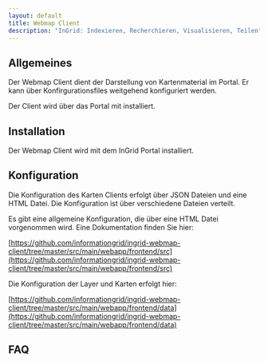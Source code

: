 ```yaml
---
layout: default
title: Webmap Client
description: "InGrid: Indexieren, Recherchieren, Visualisieren, Teilen"
---
```


## Allgemeines

Der Webmap Client dient der Darstellung von Kartenmaterial im Portal. Er kann über Konfirgurationsfiles weitgehend konfiguriert werden.

Der Client wird über das Portal mit installiert.



## Installation

Der Webmap Client wird mit dem InGrid Portal installiert.


## Konfiguration


Die Konfiguration des Karten Clients erfolgt über JSON Dateien und eine
HTML Datei. Die Konfiguration ist über verschiedene Dateien verteilt.

Es gibt eine allgemeine Konfiguration, die über eine HTML Datei
vorgenommen wird. Eine Dokumentation finden Sie hier:

[https://github.com/informationgrid/ingrid-webmap-client/tree/master/src/main/webapp/frontend/src](https://github.com/informationgrid/ingrid-webmap-client/tree/master/src/main/webapp/frontend/src)

Die Konfiguration der Layer und Karten erfolgt hier:

[https://github.com/informationgrid/ingrid-webmap-client/tree/master/src/main/webapp/frontend/data](https://github.com/informationgrid/ingrid-webmap-client/tree/master/src/main/webapp/frontend/data)





## FAQ


